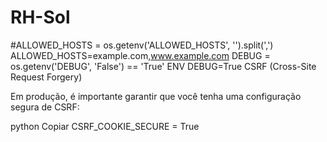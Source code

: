 # RH-Sol

#ALLOWED_HOSTS = os.getenv('ALLOWED_HOSTS', '').split(',')
ALLOWED_HOSTS=example.com,www.example.com
DEBUG = os.getenv('DEBUG', 'False') == 'True'
ENV DEBUG=True
CSRF (Cross-Site Request Forgery)

Em produção, é importante garantir que você tenha uma configuração segura de CSRF:

python
Copiar
CSRF_COOKIE_SECURE = True